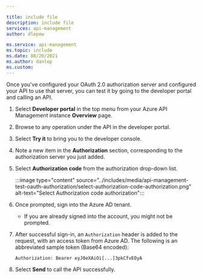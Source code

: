 ```yaml
---

title: include file
description: include file
services: api-management
author: dlepow

ms.service: api-management
ms.topic: include
ms.date: 08/20/2021
ms.author: danlep
ms.custom: 
---
```


Once you've configured your OAuth 2.0 authorization server and configured your API to use that server, you can test it by going to the developer portal and calling an API. 

1. Select **Developer portal** in the top menu from your Azure API Management instance **Overview** page.
1. Browse to any operation under the API in the developer portal. 
1. Select **Try it** to bring you to the developer console.

1. Note a new item in the **Authorization** section, corresponding to the authorization server you just added.

1. Select **Authorization code** from the authorization drop-down list. 

    :::image type="content" source="../includes/media/api-management-test-oauth-authorization/select-authorization-code-authorization.png" alt-text="Select Authorization code authorization":::
1. Once prompted, sign into the Azure AD tenant. 
    * If you are already signed into the account, you might not be prompted.

1. After successful sign-in, an `Authorization` header is added to the request, with an access token from Azure AD. The following is an abbreviated sample token (Base64 encoded):

   ```
   Authorization: Bearer eyJ0eXAiOi[...]3pkCfvEOyA
   ```

1. Select **Send** to call the API successfully.